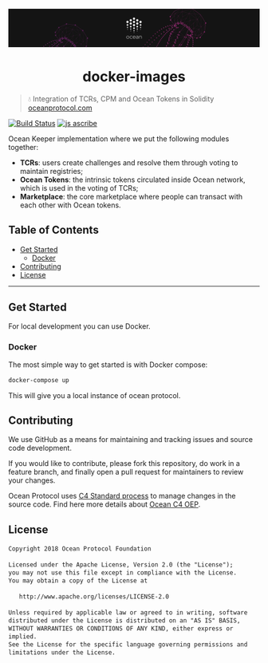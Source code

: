 [![banner](doc/img/repo-banner@2x.png)](https://oceanprotocol.com)

<h1 align="center">docker-images</h1>

> 💧 Integration of TCRs, CPM and Ocean Tokens in Solidity
> [oceanprotocol.com](https://oceanprotocol.com)

[![Build Status](https://travis-ci.com/oceanprotocol/keeper-contracts.svg?token=soMi2nNfCZq19zS1Rx4i&branch=master)](https://travis-ci.com/oceanprotocol/keeper-contracts)
[![js ascribe](https://img.shields.io/badge/js-ascribe-39BA91.svg)](https://github.com/ascribe/javascript)

Ocean Keeper implementation where we put the following modules together:

* **TCRs**: users create challenges and resolve them through voting to maintain registries;
* **Ocean Tokens**: the intrinsic tokens circulated inside Ocean network, which is used in the voting of TCRs;
* **Marketplace**: the core marketplace where people can transact with each other with Ocean tokens.

## Table of Contents

  - [Get Started](#get-started)
     - [Docker](#docker)
  - [Contributing](#contributing)
  - [License](#license)

---

## Get Started

For local development you can use Docker.

### Docker

The most simple way to get started is with Docker compose:

```bash
docker-compose up
```

This will give you a local instance of ocean protocol.

## Contributing

We use GitHub as a means for maintaining and tracking issues and source code development.

If you would like to contribute, please fork this repository, do work in a feature branch, and finally open a pull request for maintainers to review your changes.

Ocean Protocol uses [C4 Standard process](https://github.com/unprotocols/rfc/blob/master/1/README.md) to manage changes in the source code.  Find here more details about [Ocean C4 OEP](https://github.com/oceanprotocol/OEPs/tree/master/1).

## License

```
Copyright 2018 Ocean Protocol Foundation

Licensed under the Apache License, Version 2.0 (the "License");
you may not use this file except in compliance with the License.
You may obtain a copy of the License at

   http://www.apache.org/licenses/LICENSE-2.0

Unless required by applicable law or agreed to in writing, software
distributed under the License is distributed on an "AS IS" BASIS,
WITHOUT WARRANTIES OR CONDITIONS OF ANY KIND, either express or implied.
See the License for the specific language governing permissions and
limitations under the License.
```
